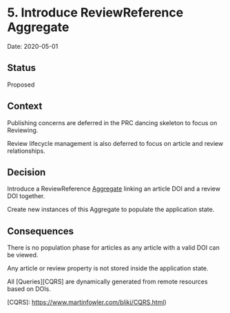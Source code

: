 # 5. Introduce ReviewReference Aggregate

Date: 2020-05-01

## Status

Proposed

## Context

Publishing concerns are deferred in the PRC dancing skeleton to focus on Reviewing.

Review lifecycle management is also deferred to focus on article and review relationships.

## Decision

Introduce a ReviewReference [Aggregate] linking an article DOI and a review DOI together.

Create new instances of this Aggregate to populate the application state.

## Consequences

There is no population phase for articles as any article with a valid DOI can be viewed.

Any article or review property is not stored inside the application state.

All [Queries][CQRS] are dynamically generated from remote resources based on DOIs.

[Aggregate]: https://dddcommunity.org/library/vernon_2011/6
[CQRS]: https://www.martinfowler.com/bliki/CQRS.html)
